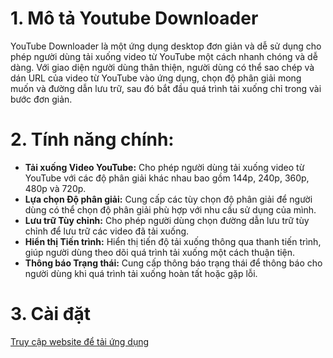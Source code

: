 # 1. Mô tả Youtube Downloader
YouTube Downloader là một ứng dụng desktop đơn giản và dễ sử dụng cho phép người dùng tải xuống video từ YouTube một cách nhanh chóng và dễ dàng. Với giao diện người dùng thân thiện, người dùng có thể sao chép và dán URL của video từ YouTube vào ứng dụng, chọn độ phân giải mong muốn và đường dẫn lưu trữ, sau đó bắt đầu quá trình tải xuống chỉ trong vài bước đơn giản.

# 2. Tính năng chính:
- **Tải xuống Video YouTube:** Cho phép người dùng tải xuống video từ YouTube với các độ phân giải khác nhau bao gồm 144p, 240p, 360p, 480p và 720p.
- **Lựa chọn Độ phân giải:** Cung cấp các tùy chọn độ phân giải để người dùng có thể chọn độ phân giải phù hợp với nhu cầu sử dụng của mình.
- **Lưu trữ Tùy chỉnh:** Cho phép người dùng chọn đường dẫn lưu trữ tùy chỉnh để lưu trữ các video đã tải xuống.
- **Hiển thị Tiến trình:** Hiển thị tiến độ tải xuống thông qua thanh tiến trình, giúp người dùng theo dõi quá trình tải xuống một cách thuận tiện.
- **Thông báo Trạng thái:** Cung cấp thông báo trạng thái để thông báo cho người dùng khi quá trình tải xuống hoàn tất hoặc gặp lỗi.

# 3. Cài đặt
[Truy cập website để tải ứng dụng](https://hoangphuc13.github.io/Website-Download-Youtube-Downloader/)
